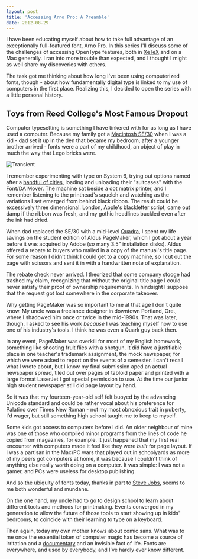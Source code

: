 ```yaml
---
layout: post
title: 'Accessing Arno Pro: A Preamble'
date: 2012-08-29
---
```


I have been educating myself about how to take full advantage of
an exceptionally full-featured font, Arno Pro. In this series I'll
discuss some of the challenges of accessing OpenType features, both
in [XeTeX][2] and on a Mac generally. I ran into more trouble than
expected, and I thought I might as well share my discoveries with
others.

The task got me thinking about how long I've been using computerized
fonts, though - about how fundamentally digital type is linked to my use
of computers in the first place. Realizing this, I decided to open the
series with a little personal history.

## Toys from Reed College's Most Famous Dropout

Computer typesetting is something I have tinkered with for as long as I
have used a computer. Because my family got a [Macintosh SE/30][3] when
I was a kid - dad set it up in the den that became my bedroom, after a
younger brother arrived - fonts were a part of my childhood, an object
of play in much the way that Lego bricks were.

![Transient][image-1]

I remember experimenting with type on System 6, trying out options named
after a [handful of cities][4], loading and unloading their "suitcases"
with the Font/DA Mover. The machine sat beside a dot matrix printer,
and I remember listening to the printhead's squelch and watching as the
variations I set emerged from behind black ribbon. The result could be
excessively three dimensional. London, Apple's blackletter script, came
out damp if the ribbon was fresh, and my gothic headlines buckled even
after the ink had dried.

When dad replaced the SE/30 with a mid-level [Quadra][5], I spent
my life savings on the student edition of Aldus PageMaker, which I
got about a year before it was acquired by Adobe (*so* many 3.5"
installation disks). Aldus offered a rebate to buyers who mailed in a
copy of the manual's title page. For some reason I didn't think I could
get to a copy machine, so I cut out the page with scissors and sent it
in with a handwritten note of explanation.

The rebate check never arrived. I theorized that some company stooge had
trashed my claim, recognizing that without the original title page I
could never satisfy their proof of ownership requirements. In hindsight
I suppose that the request got lost somewhere in the corporate takeover.

Why getting PageMaker was so important to me at that age I don't quite
know. My uncle was a freelance designer in downtown Portland, Ore.,
where I shadowed him once or twice in the mid-1990s. That was later,
though. I asked to see his work *because* I was teaching myself how to
use one of his industry's tools. I think he was even a Quark guy back
then.

In any event, PageMaker was overkill for most of my English homework,
something like shooting fruit flies with a shotgun. It did have a
justifiable place in one teacher's trademark assignment, the mock
newspaper, for which we were asked to report on the events of a
semester. I can't recall what I wrote about, but I know my final
submission aped an actual newspaper spread, tiled out over pages of
tabloid paper and printed with a large format LaserJet I got special
permission to use. At the time our junior high student newspaper still
did page layout by hand.

So it was that my fourteen-year-old self felt buoyed by the advancing
Unicode standard and could be rather vocal about his preference for
Palatino over Times New Roman - not my most obnoxious trait in puberty,
I'd wager, but still something high school taught me to keep to myself.

Some kids got access to computers before I did. An older neighbour of
mine was one of those who compiled minor programs from the lines of code
he copied from magazines, for example. It just happened that my first
real encounter with computers made it feel like they were *built* for
page layout. If I was a partisan in the Mac/PC wars that played out in
schoolyards as more of my peers got computers at home, it was because I
couldn't think of anything else really worth doing on a computer. It was
simple: I was not a gamer, and PCs were useless for desktop publishing.

And so the ubiquity of fonts today, thanks in part to [Steve Jobs][6],
seems to me both wonderful and mundane.

On the one hand, my uncle had to go to design school to learn about
different tools and methods for printmaking. Events converged in my
generation to allow the future of those tools to start showing up in
kids' bedrooms, to coincide with their learning to type on a keyboard.

Then again, today my own mother knows about comic sans. What was to
me once the essential token of computer magic has become a source
of irritation and a [documentary][7] and an invisible fact of life.
Fonts are everywhere, and used by everybody, and I've hardly ever know
different.

[1]:	https://danieldriver.com/notes/2012/08/accessing-arno-pro-preamble
[2]:	http://tex.stackexchange.com/questions/21297/
[3]:	http://en.wikipedia.org/wiki/Macintosh_SE/30
[4]:	http://en.wikipedia.org/wiki/Fonts_on_Macintosh%23Fonts_of_the_original_Macintosh
[5]:	http://en.wikipedia.org/wiki/Macintosh_Quadra_610
[6]:	http://bits.blogs.nytimes.com/2011/10/06/steve-jobs-designer-first-c-e-o-second/
[7]:	http://www.helveticafilm.com

[image-1]:	https://static.squarespace.com/static/507d7c42e4b06407d2260e63/t/5087eeece4b0cc2d8758d04c/1351085805036/?format=300w
